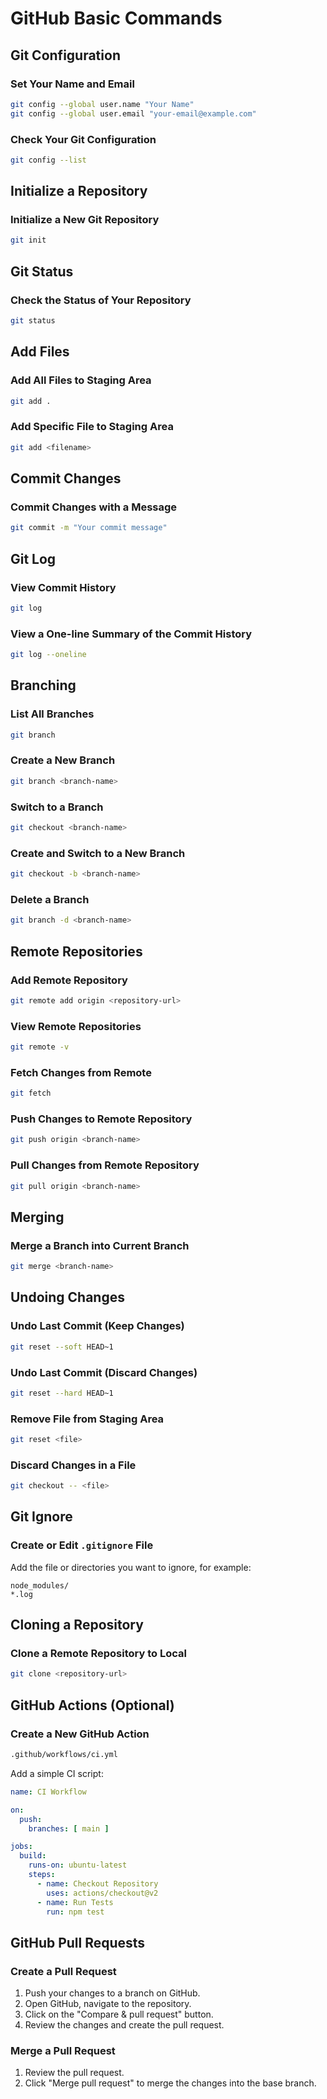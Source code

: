 
# GitHub Basic Commands

## Git Configuration

### Set Your Name and Email
```bash
git config --global user.name "Your Name"
git config --global user.email "your-email@example.com"
```

### Check Your Git Configuration
```bash
git config --list
```

## Initialize a Repository

### Initialize a New Git Repository
```bash
git init
```

## Git Status

### Check the Status of Your Repository
```bash
git status
```

## Add Files

### Add All Files to Staging Area
```bash
git add .
```

### Add Specific File to Staging Area
```bash
git add <filename>
```

## Commit Changes

### Commit Changes with a Message
```bash
git commit -m "Your commit message"
```

## Git Log

### View Commit History
```bash
git log
```

### View a One-line Summary of the Commit History
```bash
git log --oneline
```

## Branching

### List All Branches
```bash
git branch
```

### Create a New Branch
```bash
git branch <branch-name>
```

### Switch to a Branch
```bash
git checkout <branch-name>
```

### Create and Switch to a New Branch
```bash
git checkout -b <branch-name>
```

### Delete a Branch
```bash
git branch -d <branch-name>
```

## Remote Repositories

### Add Remote Repository
```bash
git remote add origin <repository-url>
```

### View Remote Repositories
```bash
git remote -v
```

### Fetch Changes from Remote
```bash
git fetch
```

### Push Changes to Remote Repository
```bash
git push origin <branch-name>
```

### Pull Changes from Remote Repository
```bash
git pull origin <branch-name>
```

## Merging

### Merge a Branch into Current Branch
```bash
git merge <branch-name>
```

## Undoing Changes

### Undo Last Commit (Keep Changes)
```bash
git reset --soft HEAD~1
```

### Undo Last Commit (Discard Changes)
```bash
git reset --hard HEAD~1
```

### Remove File from Staging Area
```bash
git reset <file>
```

### Discard Changes in a File
```bash
git checkout -- <file>
```

## Git Ignore

### Create or Edit `.gitignore` File
Add the file or directories you want to ignore, for example:
```plaintext
node_modules/
*.log
```

## Cloning a Repository

### Clone a Remote Repository to Local
```bash
git clone <repository-url>
```

## GitHub Actions (Optional)

### Create a New GitHub Action
```bash
.github/workflows/ci.yml
```

Add a simple CI script:
```yaml
name: CI Workflow

on:
  push:
    branches: [ main ]

jobs:
  build:
    runs-on: ubuntu-latest
    steps:
      - name: Checkout Repository
        uses: actions/checkout@v2
      - name: Run Tests
        run: npm test
```

## GitHub Pull Requests

### Create a Pull Request
1. Push your changes to a branch on GitHub.
2. Open GitHub, navigate to the repository.
3. Click on the "Compare & pull request" button.
4. Review the changes and create the pull request.

### Merge a Pull Request
1. Review the pull request.
2. Click "Merge pull request" to merge the changes into the base branch.
```
